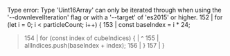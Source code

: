 Type error: Type 'Uint16Array<ArrayBuffer>' can only be iterated through when using the '--downlevelIteration' flag or with a '--target' of 'es2015' or higher.
  152 |   for (let i = 0; i < particleCount; i++) {
  153 |     const baseIndex = i * 24;
> 154 |     for (const index of cubeIndices) {
      |                         ^
  155 |       allIndices.push(baseIndex + index);
  156 |     }
  157 |   }